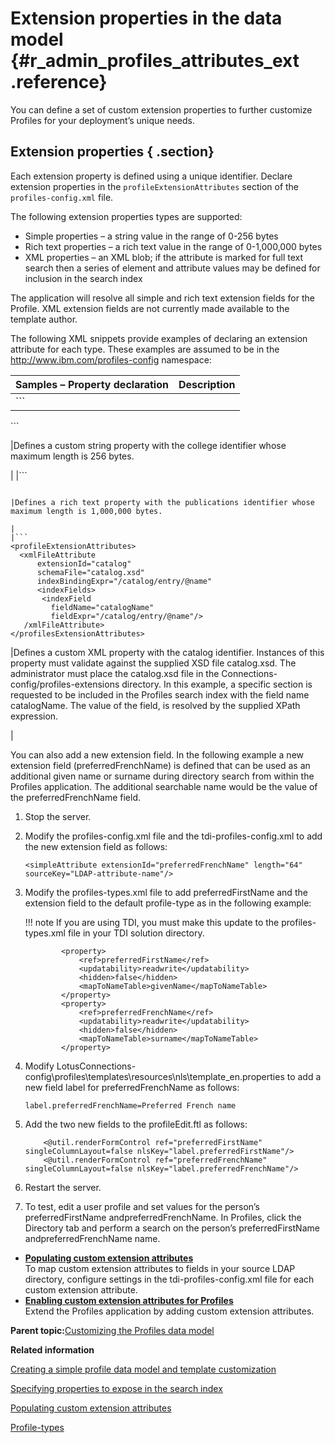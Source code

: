 # Extension properties in the data model {#r_admin_profiles_attributes_ext .reference}

You can define a set of custom extension properties to further customize Profiles for your deployment’s unique needs.

## Extension properties { .section}

Each extension property is defined using a unique identifier. Declare extension properties in the `profileExtensionAttributes` section of the `profiles-config.xml` file.

The following extension properties types are supported:

-   Simple properties – a string value in the range of 0-256 bytes
-   Rich text properties – a rich text value in the range of 0-1,000,000 bytes
-   XML properties – an XML blob; if the attribute is marked for full text search then a series of element and attribute values may be defined for inclusion in the search index

The application will resolve all simple and rich text extension fields for the Profile. XML extension fields are not currently made available to the template author.

The following XML snippets provide examples of declaring an extension attribute for each type. These examples are assumed to be in the http://www.ibm.com/profiles-config namespace:

|Samples – Property declaration|Description|
|------------------------------|-----------|
|```
<profileExtensionAttributes>
  <simpleAttribute
      extensionId="college" length="256"/>
</profilesExtensionAttributes>
```

|Defines a custom string property with the college identifier whose maximum length is 256 bytes.

|
|```
<profileExtensionAttributes>
  <richtextAttribute 
      extensionId="publications"
      maxBytes="1000000"/>
</profilesExtensionAttributes>
```

|Defines a rich text property with the publications identifier whose maximum length is 1,000,000 bytes.

|
|```
<profileExtensionAttributes>
  <xmlFileAttribute 
      extensionId="catalog"
      schemaFile="catalog.xsd"
      indexBindingExpr="/catalog/entry/@name"
      <indexFields>
       <indexField 
         fieldName="catalogName"
         fieldExpr="/catalog/entry/@name"/>
   /xmlFileAttribute>
</profilesExtensionAttributes>
```

|Defines a custom XML property with the catalog identifier. Instances of this property must validate against the supplied XSD file catalog.xsd. The administrator must place the catalog.xsd file in the Connections-config/profiles-extensions directory. In this example, a specific section is requested to be included in the Profiles search index with the field name catalogName. The value of the field, is resolved by the supplied XPath expression.

|

You can also add a new extension field. In the following example a new extension field \(preferredFrenchName\) is defined that can be used as an additional given name or surname during directory search from within the Profiles application. The additional searchable name would be the value of the preferredFrenchName field.

1.  Stop the server.
2.  Modify the profiles-config.xml file and the tdi-profiles-config.xml to add the new extension field as follows:

    ```
    <simpleAttribute extensionId="preferredFrenchName" length="64" sourceKey="LDAP-attribute-name"/>
    ```

3.  Modify the profiles-types.xml file to add preferredFirstName and the extension field to the default profile-type as in the following example:

    !!! note
    If you are using TDI, you must make this update to the profiles-types.xml file in your TDI solution directory.

    ```
            <property>
                <ref>preferredFirstName</ref>
                <updatability>readwrite</updatability>
                <hidden>false</hidden>
                <mapToNameTable>givenName</mapToNameTable>
            </property>
            <property>
                <ref>preferredFrenchName</ref>
                <updatability>readwrite</updatability>
                <hidden>false</hidden>
                <mapToNameTable>surname</mapToNameTable>
            </property>
    ```

4.  Modify LotusConnections-config\\profiles\\templates\\resources\\nls\\template\_en.properties to add a new field label for preferredFrenchName as follows:

    ```
    label.preferredFrenchName=Preferred French name
    ```

5.  Add the two new fields to the profileEdit.ftl as follows:

    ```
        <@util.renderFormControl ref="preferredFirstName" singleColumnLayout=false nlsKey="label.preferredFirstName"/>
        <@util.renderFormControl ref="preferredFrenchName" singleColumnLayout=false nlsKey="label.preferredFrenchName"/>
    ```

6.  Restart the server.
7.  To test, edit a user profile and set values for the person’s preferredFirstName andpreferredFrenchName. In Profiles, click the Directory tab and perform a search on the person’s preferredFirstName andpreferredFrenchName name.

-   **[Populating custom extension attributes](../customize/t_admin_profiles_populate_ext_attributes.md)**  
To map custom extension attributes to fields in your source LDAP directory, configure settings in the tdi-profiles-config.xml file for each custom extension attribute.
-   **[Enabling custom extension attributes for Profiles](../customize/t_admin_profiles_enable_custom_fields.md)**  
Extend the Profiles application by adding custom extension attributes.

**Parent topic:**[Customizing the Profiles data model](../customize/r_admin_profiles_attributes.md)

**Related information**  


[Creating a simple profile data model and template customization](../customize/t_admin_profiles_custom_example.md)

[Specifying properties to expose in the search index](../customize/t_admin_profiles_expose_props_search.md)

[Populating custom extension attributes](../customize/t_admin_profiles_populate_ext_attributes.md)

[Profile-types](../customize/r_admin_profiles_ovr_types.md)

